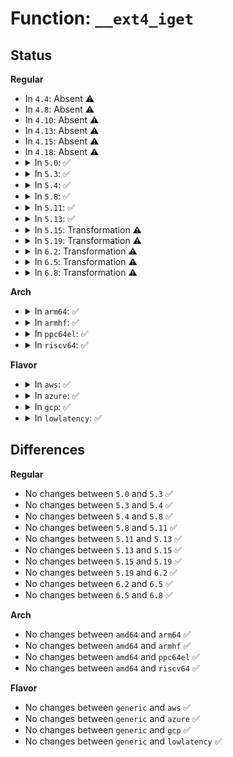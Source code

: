 # Function: <code>__ext4_iget</code>

## Status
<b>Regular</b>
<ul>
<li>
In <code>4.4</code>: Absent ⚠️
</li>
<li>
In <code>4.8</code>: Absent ⚠️
</li>
<li>
In <code>4.10</code>: Absent ⚠️
</li>
<li>
In <code>4.13</code>: Absent ⚠️
</li>
<li>
In <code>4.15</code>: Absent ⚠️
</li>
<li>
In <code>4.18</code>: Absent ⚠️
</li>
<li>
<details>
<summary>In <code>5.0</code>: ✅</summary>

```c
struct inode *__ext4_iget(struct super_block *sb, long unsigned int ino, ext4_iget_flags flags, const char *function, unsigned int line);
```

**Collision:** Unique Global

**Inline:** No

**Transformation:** False

**Instances:**

```
In fs/ext4/inode.c (ffffffff8136c740)
Location: fs/ext4/inode.c:4821
Inline: False
Direct callers:
  - fs/ext4/ialloc.c:ext4_orphan_get
  - fs/ext4/ioctl.c:ext4_ioctl
  - fs/ext4/namei.c:ext4_get_parent
  - fs/ext4/resize.c:ext4_resize_fs
  - fs/ext4/resize.c:ext4_group_add
  - fs/ext4/super.c:ext4_enable_quotas
  - fs/ext4/super.c:ext4_fill_super
  - fs/ext4/super.c:ext4_nfs_get_inode
  - fs/ext4/xattr.c:ext4_xattr_inode_lookup_create
  - fs/ext4/xattr.c:ext4_xattr_inode_iget
```
**Symbols:**

```
ffffffff8136c740-ffffffff8136d433: __ext4_iget (STB_GLOBAL)
```
</details>
</li>
<li>
<details>
<summary>In <code>5.3</code>: ✅</summary>

```c
struct inode *__ext4_iget(struct super_block *sb, long unsigned int ino, ext4_iget_flags flags, const char *function, unsigned int line);
```

**Collision:** Unique Global

**Inline:** No

**Transformation:** False

**Instances:**

```
In fs/ext4/inode.c (ffffffff81395d10)
Location: fs/ext4/inode.c:4835
Inline: False
Direct callers:
  - fs/ext4/block_validity.c:ext4_setup_system_zone
  - fs/ext4/ialloc.c:ext4_orphan_get
  - fs/ext4/ioctl.c:swap_inode_boot_loader
  - fs/ext4/namei.c:ext4_get_parent
  - fs/ext4/resize.c:ext4_resize_fs
  - fs/ext4/resize.c:ext4_group_add
  - fs/ext4/super.c:ext4_enable_quotas
  - fs/ext4/super.c:ext4_fill_super
  - fs/ext4/super.c:ext4_nfs_get_inode
  - fs/ext4/xattr.c:ext4_xattr_inode_lookup_create
  - fs/ext4/xattr.c:ext4_xattr_inode_iget
```
**Symbols:**

```
ffffffff81395d10-ffffffff81396a27: __ext4_iget (STB_GLOBAL)
```
</details>
</li>
<li>
<details>
<summary>In <code>5.4</code>: ✅</summary>

```c
struct inode *__ext4_iget(struct super_block *sb, long unsigned int ino, ext4_iget_flags flags, const char *function, unsigned int line);
```

**Collision:** Unique Global

**Inline:** No

**Transformation:** False

**Instances:**

```
In fs/ext4/inode.c (ffffffff813ae700)
Location: fs/ext4/inode.c:4828
Inline: False
Direct callers:
  - fs/ext4/block_validity.c:ext4_setup_system_zone
  - fs/ext4/ialloc.c:ext4_orphan_get
  - fs/ext4/ioctl.c:swap_inode_boot_loader
  - fs/ext4/namei.c:ext4_get_parent
  - fs/ext4/resize.c:ext4_resize_fs
  - fs/ext4/resize.c:ext4_group_add
  - fs/ext4/super.c:ext4_enable_quotas
  - fs/ext4/super.c:ext4_fill_super
  - fs/ext4/super.c:ext4_nfs_get_inode
  - fs/ext4/xattr.c:ext4_xattr_inode_lookup_create
  - fs/ext4/xattr.c:ext4_xattr_inode_iget
```
**Symbols:**

```
ffffffff813ae700-ffffffff813af45b: __ext4_iget (STB_GLOBAL)
```
</details>
</li>
<li>
<details>
<summary>In <code>5.8</code>: ✅</summary>

```c
struct inode *__ext4_iget(struct super_block *sb, long unsigned int ino, ext4_iget_flags flags, const char *function, unsigned int line);
```

**Collision:** Unique Global

**Inline:** No

**Transformation:** False

**Instances:**

```
In fs/ext4/inode.c (ffffffff813fa750)
Location: fs/ext4/inode.c:4542
Inline: False
Direct callers:
  - fs/ext4/block_validity.c:ext4_setup_system_zone
  - fs/ext4/ialloc.c:ext4_orphan_get
  - fs/ext4/ioctl.c:swap_inode_boot_loader
  - fs/ext4/namei.c:ext4_get_parent
  - fs/ext4/resize.c:ext4_resize_fs
  - fs/ext4/resize.c:ext4_group_add
  - fs/ext4/super.c:ext4_get_journal_inode
  - fs/ext4/super.c:ext4_fill_super
  - fs/ext4/super.c:ext4_nfs_get_inode
  - fs/ext4/xattr.c:ext4_xattr_inode_cache_find
  - fs/ext4/xattr.c:ext4_xattr_inode_iget
```
**Symbols:**

```
ffffffff813fa750-ffffffff813fb4cd: __ext4_iget (STB_GLOBAL)
```
</details>
</li>
<li>
<details>
<summary>In <code>5.11</code>: ✅</summary>

```c
struct inode *__ext4_iget(struct super_block *sb, long unsigned int ino, ext4_iget_flags flags, const char *function, unsigned int line);
```

**Collision:** Unique Global

**Inline:** No

**Transformation:** False

**Instances:**

```
In fs/ext4/inode.c (ffffffff8140cdb0)
Location: fs/ext4/inode.c:4600
Inline: False
Direct callers:
  - fs/ext4/block_validity.c:ext4_setup_system_zone
  - fs/ext4/ialloc.c:ext4_orphan_get
  - fs/ext4/ioctl.c:swap_inode_boot_loader
  - fs/ext4/namei.c:ext4_get_parent
  - fs/ext4/resize.c:ext4_resize_fs
  - fs/ext4/resize.c:ext4_group_add
  - fs/ext4/super.c:ext4_get_journal_inode
  - fs/ext4/super.c:ext4_fill_super
  - fs/ext4/super.c:ext4_nfs_get_inode
  - fs/ext4/xattr.c:ext4_xattr_inode_cache_find
  - fs/ext4/xattr.c:ext4_xattr_inode_iget
  - fs/ext4/fast_commit.c:ext4_fc_replay
  - fs/ext4/fast_commit.c:ext4_fc_set_bitmaps_and_counters
  - fs/ext4/fast_commit.c:ext4_fc_replay_del_range
  - fs/ext4/fast_commit.c:ext4_fc_replay_add_range
  - fs/ext4/fast_commit.c:ext4_fc_replay_create
  - fs/ext4/fast_commit.c:ext4_fc_replay_create
  - fs/ext4/fast_commit.c:ext4_fc_replay_inode
  - fs/ext4/fast_commit.c:ext4_fc_replay_inode
  - fs/ext4/fast_commit.c:ext4_fc_replay_unlink
  - fs/ext4/fast_commit.c:ext4_fc_replay_unlink
```
**Symbols:**

```
ffffffff8140cdb0-ffffffff8140dbfc: __ext4_iget (STB_GLOBAL)
```
</details>
</li>
<li>
<details>
<summary>In <code>5.13</code>: ✅</summary>

```c
struct inode *__ext4_iget(struct super_block *sb, long unsigned int ino, ext4_iget_flags flags, const char *function, unsigned int line);
```

**Collision:** Unique Global

**Inline:** No

**Transformation:** False

**Instances:**

```
In fs/ext4/inode.c (ffffffff81412f30)
Location: fs/ext4/inode.c:4599
Inline: False
Direct callers:
  - fs/ext4/block_validity.c:ext4_setup_system_zone
  - fs/ext4/ialloc.c:ext4_orphan_get
  - fs/ext4/ioctl.c:swap_inode_boot_loader
  - fs/ext4/namei.c:ext4_get_parent
  - fs/ext4/resize.c:ext4_resize_fs
  - fs/ext4/resize.c:ext4_group_add
  - fs/ext4/super.c:ext4_enable_quotas
  - fs/ext4/super.c:ext4_get_journal_inode
  - fs/ext4/super.c:ext4_fill_super
  - fs/ext4/super.c:ext4_nfs_get_inode
  - fs/ext4/xattr.c:ext4_xattr_inode_cache_find
  - fs/ext4/xattr.c:ext4_xattr_inode_iget
  - fs/ext4/fast_commit.c:ext4_fc_replay
  - fs/ext4/fast_commit.c:ext4_fc_replay
  - fs/ext4/fast_commit.c:ext4_fc_replay
  - fs/ext4/fast_commit.c:ext4_fc_set_bitmaps_and_counters
  - fs/ext4/fast_commit.c:ext4_fc_replay_create
  - fs/ext4/fast_commit.c:ext4_fc_replay_create
  - fs/ext4/fast_commit.c:ext4_fc_replay_inode
  - fs/ext4/fast_commit.c:ext4_fc_replay_inode
```
**Symbols:**

```
ffffffff81412f30-ffffffff81413db8: __ext4_iget (STB_GLOBAL)
```
</details>
</li>
<li>
<details>
<summary>In <code>5.15</code>: Transformation ⚠️</summary>

```c
struct inode *__ext4_iget(struct super_block *sb, long unsigned int ino, ext4_iget_flags flags, const char *function, unsigned int line);
```

**Collision:** Unique Global

**Inline:** No

**Transformation:** True

**Instances:**

```
In fs/ext4/inode.c (0)
Location: fs/ext4/inode.c:4520
Inline: False
Direct callers:
  - fs/ext4/block_validity.c:ext4_setup_system_zone
  - fs/ext4/ialloc.c:ext4_orphan_get
  - fs/ext4/ioctl.c:swap_inode_boot_loader
  - fs/ext4/namei.c:ext4_get_parent
  - fs/ext4/resize.c:ext4_resize_fs
  - fs/ext4/resize.c:ext4_group_add
  - fs/ext4/super.c:ext4_enable_quotas
  - fs/ext4/super.c:ext4_get_journal_inode
  - fs/ext4/super.c:ext4_fill_super
  - fs/ext4/super.c:ext4_nfs_get_inode
  - fs/ext4/xattr.c:ext4_xattr_inode_cache_find
  - fs/ext4/xattr.c:ext4_xattr_inode_iget
  - fs/ext4/fast_commit.c:ext4_fc_replay
  - fs/ext4/fast_commit.c:ext4_fc_replay
  - fs/ext4/fast_commit.c:ext4_fc_replay
  - fs/ext4/fast_commit.c:ext4_fc_set_bitmaps_and_counters
  - fs/ext4/fast_commit.c:ext4_fc_replay_create
  - fs/ext4/fast_commit.c:ext4_fc_replay_create
  - fs/ext4/fast_commit.c:ext4_fc_replay_inode
  - fs/ext4/fast_commit.c:ext4_fc_replay_inode
  - fs/ext4/orphan.c:ext4_init_orphan_info
```
**Symbols:**

```
ffffffff81ccae44-ffffffff81ccae8d: __ext4_iget.cold (STB_LOCAL)
ffffffff81466260-ffffffff81467135: __ext4_iget (STB_GLOBAL)
```
</details>
</li>
<li>
<details>
<summary>In <code>5.19</code>: Transformation ⚠️</summary>

```c
struct inode *__ext4_iget(struct super_block *sb, long unsigned int ino, ext4_iget_flags flags, const char *function, unsigned int line);
```

**Collision:** Unique Global

**Inline:** No

**Transformation:** True

**Instances:**

```
In fs/ext4/inode.c (0)
Location: fs/ext4/inode.c:4733
Inline: False
Direct callers:
  - fs/ext4/block_validity.c:ext4_setup_system_zone
  - fs/ext4/ialloc.c:ext4_orphan_get
  - fs/ext4/ioctl.c:swap_inode_boot_loader
  - fs/ext4/namei.c:ext4_get_parent
  - fs/ext4/namei.c:ext4_lookup
  - fs/ext4/resize.c:ext4_resize_fs
  - fs/ext4/resize.c:ext4_group_add
  - fs/ext4/super.c:ext4_enable_quotas
  - fs/ext4/super.c:ext4_get_journal_inode
  - fs/ext4/super.c:__ext4_fill_super
  - fs/ext4/super.c:ext4_nfs_get_inode
  - fs/ext4/xattr.c:ext4_xattr_inode_cache_find
  - fs/ext4/xattr.c:ext4_xattr_inode_iget
  - fs/ext4/fast_commit.c:ext4_fc_replay
  - fs/ext4/fast_commit.c:ext4_fc_replay
  - fs/ext4/fast_commit.c:ext4_fc_replay
  - fs/ext4/fast_commit.c:ext4_fc_set_bitmaps_and_counters
  - fs/ext4/fast_commit.c:ext4_fc_replay_create
  - fs/ext4/fast_commit.c:ext4_fc_replay_create
  - fs/ext4/fast_commit.c:ext4_fc_replay_inode
  - fs/ext4/fast_commit.c:ext4_fc_replay_inode
  - fs/ext4/orphan.c:ext4_init_orphan_info
```
**Symbols:**

```
ffffffff81e7dce0-ffffffff81e7dd29: __ext4_iget.cold (STB_LOCAL)
ffffffff814e5d50-ffffffff814e6ceb: __ext4_iget (STB_GLOBAL)
```
</details>
</li>
<li>
<details>
<summary>In <code>6.2</code>: Transformation ⚠️</summary>

```c
struct inode *__ext4_iget(struct super_block *sb, long unsigned int ino, ext4_iget_flags flags, const char *function, unsigned int line);
```

**Collision:** Unique Global

**Inline:** No

**Transformation:** True

**Instances:**

```
In fs/ext4/inode.c (0)
Location: fs/ext4/inode.c:4828
Inline: False
Direct callers:
  - fs/ext4/block_validity.c:ext4_setup_system_zone
  - fs/ext4/ialloc.c:ext4_orphan_get
  - fs/ext4/ioctl.c:swap_inode_boot_loader
  - fs/ext4/namei.c:ext4_get_parent
  - fs/ext4/namei.c:ext4_lookup
  - fs/ext4/resize.c:ext4_resize_fs
  - fs/ext4/resize.c:ext4_group_add
  - fs/ext4/super.c:ext4_enable_quotas
  - fs/ext4/super.c:ext4_get_journal_inode
  - fs/ext4/super.c:__ext4_fill_super
  - fs/ext4/super.c:ext4_nfs_get_inode
  - fs/ext4/xattr.c:ext4_xattr_inode_cache_find
  - fs/ext4/xattr.c:ext4_xattr_inode_iget
  - fs/ext4/fast_commit.c:ext4_fc_replay
  - fs/ext4/fast_commit.c:ext4_fc_replay
  - fs/ext4/fast_commit.c:ext4_fc_replay
  - fs/ext4/fast_commit.c:ext4_fc_replay
  - fs/ext4/fast_commit.c:ext4_fc_replay
  - fs/ext4/fast_commit.c:ext4_fc_set_bitmaps_and_counters
  - fs/ext4/fast_commit.c:ext4_fc_replay_inode
  - fs/ext4/fast_commit.c:ext4_fc_replay_inode
  - fs/ext4/orphan.c:ext4_init_orphan_info
```
**Symbols:**

```
ffffffff8206e1a9-ffffffff8206e1f8: __ext4_iget.cold (STB_LOCAL)
ffffffff8157f4d0-ffffffff815804e9: __ext4_iget (STB_GLOBAL)
```
</details>
</li>
<li>
<details>
<summary>In <code>6.5</code>: Transformation ⚠️</summary>

```c
struct inode *__ext4_iget(struct super_block *sb, long unsigned int ino, ext4_iget_flags flags, const char *function, unsigned int line);
```

**Collision:** Unique Global

**Inline:** No

**Transformation:** True

**Instances:**

```
In fs/ext4/inode.c (0)
Location: fs/ext4/inode.c:4636
Inline: False
Direct callers:
  - fs/ext4/block_validity.c:ext4_setup_system_zone
  - fs/ext4/ialloc.c:ext4_orphan_get
  - fs/ext4/ioctl.c:swap_inode_boot_loader
  - fs/ext4/namei.c:ext4_get_parent
  - fs/ext4/namei.c:ext4_lookup
  - fs/ext4/resize.c:ext4_resize_fs
  - fs/ext4/resize.c:ext4_group_add
  - fs/ext4/super.c:ext4_enable_quotas
  - fs/ext4/super.c:ext4_get_journal_inode
  - fs/ext4/super.c:__ext4_fill_super
  - fs/ext4/super.c:ext4_nfs_get_inode
  - fs/ext4/xattr.c:ext4_xattr_inode_cache_find
  - fs/ext4/xattr.c:ext4_xattr_inode_iget
  - fs/ext4/fast_commit.c:ext4_fc_replay
  - fs/ext4/fast_commit.c:ext4_fc_replay
  - fs/ext4/fast_commit.c:ext4_fc_replay
  - fs/ext4/fast_commit.c:ext4_fc_replay
  - fs/ext4/fast_commit.c:ext4_fc_replay
  - fs/ext4/fast_commit.c:ext4_fc_set_bitmaps_and_counters
  - fs/ext4/fast_commit.c:ext4_fc_replay_inode
  - fs/ext4/fast_commit.c:ext4_fc_replay_inode
  - fs/ext4/orphan.c:ext4_init_orphan_info
```
**Symbols:**

```
ffffffff820edeed-ffffffff820edf3c: __ext4_iget.cold (STB_LOCAL)
ffffffff815b6980-ffffffff815b7aa6: __ext4_iget (STB_GLOBAL)
```
</details>
</li>
<li>
<details>
<summary>In <code>6.8</code>: Transformation ⚠️</summary>

```c
struct inode *__ext4_iget(struct super_block *sb, long unsigned int ino, ext4_iget_flags flags, const char *function, unsigned int line);
```

**Collision:** Unique Global

**Inline:** No

**Transformation:** True

**Instances:**

```
In fs/ext4/inode.c (0)
Location: fs/ext4/inode.c:4655
Inline: False
Direct callers:
  - fs/ext4/block_validity.c:ext4_setup_system_zone
  - fs/ext4/ialloc.c:ext4_orphan_get
  - fs/ext4/ioctl.c:swap_inode_boot_loader
  - fs/ext4/namei.c:ext4_get_parent
  - fs/ext4/namei.c:ext4_lookup
  - fs/ext4/resize.c:ext4_resize_fs
  - fs/ext4/resize.c:ext4_group_add
  - fs/ext4/super.c:ext4_enable_quotas
  - fs/ext4/super.c:ext4_get_journal_inode
  - fs/ext4/super.c:__ext4_fill_super
  - fs/ext4/super.c:ext4_nfs_get_inode
  - fs/ext4/xattr.c:ext4_xattr_inode_cache_find
  - fs/ext4/xattr.c:ext4_xattr_inode_iget
  - fs/ext4/fast_commit.c:ext4_fc_replay
  - fs/ext4/fast_commit.c:ext4_fc_replay
  - fs/ext4/fast_commit.c:ext4_fc_replay
  - fs/ext4/fast_commit.c:ext4_fc_replay
  - fs/ext4/fast_commit.c:ext4_fc_replay
  - fs/ext4/fast_commit.c:ext4_fc_set_bitmaps_and_counters
  - fs/ext4/fast_commit.c:ext4_fc_replay_inode
  - fs/ext4/fast_commit.c:ext4_fc_replay_inode
  - fs/ext4/orphan.c:ext4_init_orphan_info
```
**Symbols:**

```
ffffffff821cb048-ffffffff821cb097: __ext4_iget.cold (STB_LOCAL)
ffffffff815ef720-ffffffff815f083a: __ext4_iget (STB_GLOBAL)
```
</details>
</li>
</ul>
<b>Arch</b>
<ul>
<li>
<details>
<summary>In <code>arm64</code>: ✅</summary>

```c
struct inode *__ext4_iget(struct super_block *sb, long unsigned int ino, ext4_iget_flags flags, const char *function, unsigned int line);
```

**Collision:** Unique Global

**Inline:** No

**Transformation:** False

**Instances:**

```
In fs/ext4/inode.c (ffff800010483288)
Location: fs/ext4/inode.c:4828
Inline: False
Direct callers:
  - fs/ext4/block_validity.c:ext4_setup_system_zone
  - fs/ext4/ialloc.c:ext4_orphan_get
  - fs/ext4/ioctl.c:swap_inode_boot_loader
  - fs/ext4/namei.c:ext4_get_parent
  - fs/ext4/resize.c:ext4_resize_fs
  - fs/ext4/resize.c:ext4_group_add
  - fs/ext4/super.c:ext4_enable_quotas
  - fs/ext4/super.c:ext4_fill_super
  - fs/ext4/super.c:ext4_nfs_get_inode
  - fs/ext4/xattr.c:ext4_xattr_inode_lookup_create
  - fs/ext4/xattr.c:ext4_xattr_inode_iget
```
**Symbols:**

```
ffff800010483288-ffff800010483d7c: __ext4_iget (STB_GLOBAL)
```
</details>
</li>
<li>
<details>
<summary>In <code>armhf</code>: ✅</summary>

```c
struct inode *__ext4_iget(struct super_block *sb, long unsigned int ino, ext4_iget_flags flags, const char *function, unsigned int line);
```

**Collision:** Unique Global

**Inline:** No

**Transformation:** False

**Instances:**

```
In fs/ext4/inode.c (c0644578)
Location: fs/ext4/inode.c:4828
Inline: False
Direct callers:
  - fs/ext4/block_validity.c:ext4_setup_system_zone
  - fs/ext4/ialloc.c:ext4_orphan_get
  - fs/ext4/ioctl.c:swap_inode_boot_loader
  - fs/ext4/namei.c:ext4_get_parent
  - fs/ext4/resize.c:ext4_resize_fs
  - fs/ext4/resize.c:ext4_group_add
  - fs/ext4/super.c:ext4_enable_quotas
  - fs/ext4/super.c:ext4_fill_super
  - fs/ext4/super.c:ext4_nfs_get_inode
  - fs/ext4/xattr.c:ext4_xattr_inode_lookup_create
  - fs/ext4/xattr.c:ext4_xattr_inode_iget
```
**Symbols:**

```
c0644578-c064538c: __ext4_iget (STB_GLOBAL)
```
</details>
</li>
<li>
<details>
<summary>In <code>ppc64el</code>: ✅</summary>

```c
struct inode *__ext4_iget(struct super_block *sb, long unsigned int ino, ext4_iget_flags flags, const char *function, unsigned int line);
```

**Collision:** Unique Global

**Inline:** No

**Transformation:** False

**Instances:**

```
In fs/ext4/inode.c (c0000000005a80a0)
Location: fs/ext4/inode.c:4828
Inline: False
Direct callers:
  - fs/ext4/block_validity.c:ext4_setup_system_zone
  - fs/ext4/ialloc.c:ext4_orphan_get
  - fs/ext4/ioctl.c:swap_inode_boot_loader
  - fs/ext4/namei.c:ext4_get_parent
  - fs/ext4/resize.c:ext4_resize_fs
  - fs/ext4/resize.c:ext4_group_add
  - fs/ext4/super.c:ext4_enable_quotas
  - fs/ext4/super.c:ext4_fill_super
  - fs/ext4/super.c:ext4_nfs_get_inode
  - fs/ext4/xattr.c:ext4_xattr_inode_lookup_create
  - fs/ext4/xattr.c:ext4_xattr_inode_iget
```
**Symbols:**

```
c0000000005a80a0-c0000000005a8e28: __ext4_iget (STB_GLOBAL)
```
</details>
</li>
<li>
<details>
<summary>In <code>riscv64</code>: ✅</summary>

```c
struct inode *__ext4_iget(struct super_block *sb, long unsigned int ino, ext4_iget_flags flags, const char *function, unsigned int line);
```

**Collision:** Unique Global

**Inline:** No

**Transformation:** False

**Instances:**

```
In fs/ext4/inode.c (ffffffe00030b998)
Location: fs/ext4/inode.c:4828
Inline: False
Direct callers:
  - fs/ext4/block_validity.c:ext4_setup_system_zone
  - fs/ext4/ialloc.c:ext4_orphan_get
  - fs/ext4/ioctl.c:swap_inode_boot_loader
  - fs/ext4/namei.c:ext4_get_parent
  - fs/ext4/resize.c:ext4_resize_fs
  - fs/ext4/resize.c:ext4_group_add
  - fs/ext4/super.c:ext4_enable_quotas
  - fs/ext4/super.c:ext4_fill_super
  - fs/ext4/super.c:ext4_nfs_get_inode
  - fs/ext4/xattr.c:ext4_xattr_inode_lookup_create
  - fs/ext4/xattr.c:ext4_xattr_inode_iget
```
**Symbols:**

```
ffffffe00030b998-ffffffe00030c35c: __ext4_iget (STB_GLOBAL)
```
</details>
</li>
</ul>
<b>Flavor</b>
<ul>
<li>
<details>
<summary>In <code>aws</code>: ✅</summary>

```c
struct inode *__ext4_iget(struct super_block *sb, long unsigned int ino, ext4_iget_flags flags, const char *function, unsigned int line);
```

**Collision:** Unique Global

**Inline:** No

**Transformation:** False

**Instances:**

```
In fs/ext4/inode.c (ffffffff813a6ce0)
Location: fs/ext4/inode.c:4828
Inline: False
Direct callers:
  - fs/ext4/block_validity.c:ext4_setup_system_zone
  - fs/ext4/ialloc.c:ext4_orphan_get
  - fs/ext4/ioctl.c:swap_inode_boot_loader
  - fs/ext4/namei.c:ext4_get_parent
  - fs/ext4/resize.c:ext4_resize_fs
  - fs/ext4/resize.c:ext4_group_add
  - fs/ext4/super.c:ext4_enable_quotas
  - fs/ext4/super.c:ext4_fill_super
  - fs/ext4/super.c:ext4_nfs_get_inode
  - fs/ext4/xattr.c:ext4_xattr_inode_lookup_create
  - fs/ext4/xattr.c:ext4_xattr_inode_iget
```
**Symbols:**

```
ffffffff813a6ce0-ffffffff813a7a3b: __ext4_iget (STB_GLOBAL)
```
</details>
</li>
<li>
<details>
<summary>In <code>azure</code>: ✅</summary>

```c
struct inode *__ext4_iget(struct super_block *sb, long unsigned int ino, ext4_iget_flags flags, const char *function, unsigned int line);
```

**Collision:** Unique Global

**Inline:** No

**Transformation:** False

**Instances:**

```
In fs/ext4/inode.c (ffffffff81397770)
Location: fs/ext4/inode.c:4828
Inline: False
Direct callers:
  - fs/ext4/block_validity.c:ext4_setup_system_zone
  - fs/ext4/ialloc.c:ext4_orphan_get
  - fs/ext4/ioctl.c:swap_inode_boot_loader
  - fs/ext4/namei.c:ext4_get_parent
  - fs/ext4/resize.c:ext4_resize_fs
  - fs/ext4/resize.c:ext4_group_add
  - fs/ext4/super.c:ext4_enable_quotas
  - fs/ext4/super.c:ext4_fill_super
  - fs/ext4/super.c:ext4_nfs_get_inode
  - fs/ext4/xattr.c:ext4_xattr_inode_lookup_create
  - fs/ext4/xattr.c:ext4_xattr_inode_iget
```
**Symbols:**

```
ffffffff81397770-ffffffff813984cb: __ext4_iget (STB_GLOBAL)
```
</details>
</li>
<li>
<details>
<summary>In <code>gcp</code>: ✅</summary>

```c
struct inode *__ext4_iget(struct super_block *sb, long unsigned int ino, ext4_iget_flags flags, const char *function, unsigned int line);
```

**Collision:** Unique Global

**Inline:** No

**Transformation:** False

**Instances:**

```
In fs/ext4/inode.c (ffffffff813a4540)
Location: fs/ext4/inode.c:4828
Inline: False
Direct callers:
  - fs/ext4/block_validity.c:ext4_setup_system_zone
  - fs/ext4/ialloc.c:ext4_orphan_get
  - fs/ext4/ioctl.c:swap_inode_boot_loader
  - fs/ext4/namei.c:ext4_get_parent
  - fs/ext4/resize.c:ext4_resize_fs
  - fs/ext4/resize.c:ext4_group_add
  - fs/ext4/super.c:ext4_enable_quotas
  - fs/ext4/super.c:ext4_fill_super
  - fs/ext4/super.c:ext4_nfs_get_inode
  - fs/ext4/xattr.c:ext4_xattr_inode_lookup_create
  - fs/ext4/xattr.c:ext4_xattr_inode_iget
```
**Symbols:**

```
ffffffff813a4540-ffffffff813a529b: __ext4_iget (STB_GLOBAL)
```
</details>
</li>
<li>
<details>
<summary>In <code>lowlatency</code>: ✅</summary>

```c
struct inode *__ext4_iget(struct super_block *sb, long unsigned int ino, ext4_iget_flags flags, const char *function, unsigned int line);
```

**Collision:** Unique Global

**Inline:** No

**Transformation:** False

**Instances:**

```
In fs/ext4/inode.c (ffffffff813b8c40)
Location: fs/ext4/inode.c:4828
Inline: False
Direct callers:
  - fs/ext4/block_validity.c:ext4_setup_system_zone
  - fs/ext4/ialloc.c:ext4_orphan_get
  - fs/ext4/ioctl.c:swap_inode_boot_loader
  - fs/ext4/namei.c:ext4_get_parent
  - fs/ext4/resize.c:ext4_resize_fs
  - fs/ext4/resize.c:ext4_group_add
  - fs/ext4/super.c:ext4_enable_quotas
  - fs/ext4/super.c:ext4_fill_super
  - fs/ext4/super.c:ext4_nfs_get_inode
  - fs/ext4/xattr.c:ext4_xattr_inode_lookup_create
  - fs/ext4/xattr.c:ext4_xattr_inode_iget
```
**Symbols:**

```
ffffffff813b8c40-ffffffff813b99df: __ext4_iget (STB_GLOBAL)
```
</details>
</li>
</ul>

## Differences
<b>Regular</b>
<ul>
<li>
No changes between <code>5.0</code> and <code>5.3</code> ✅
</li>
<li>
No changes between <code>5.3</code> and <code>5.4</code> ✅
</li>
<li>
No changes between <code>5.4</code> and <code>5.8</code> ✅
</li>
<li>
No changes between <code>5.8</code> and <code>5.11</code> ✅
</li>
<li>
No changes between <code>5.11</code> and <code>5.13</code> ✅
</li>
<li>
No changes between <code>5.13</code> and <code>5.15</code> ✅
</li>
<li>
No changes between <code>5.15</code> and <code>5.19</code> ✅
</li>
<li>
No changes between <code>5.19</code> and <code>6.2</code> ✅
</li>
<li>
No changes between <code>6.2</code> and <code>6.5</code> ✅
</li>
<li>
No changes between <code>6.5</code> and <code>6.8</code> ✅
</li>
</ul>
<b>Arch</b>
<ul>
<li>
No changes between <code>amd64</code> and <code>arm64</code> ✅
</li>
<li>
No changes between <code>amd64</code> and <code>armhf</code> ✅
</li>
<li>
No changes between <code>amd64</code> and <code>ppc64el</code> ✅
</li>
<li>
No changes between <code>amd64</code> and <code>riscv64</code> ✅
</li>
</ul>
<b>Flavor</b>
<ul>
<li>
No changes between <code>generic</code> and <code>aws</code> ✅
</li>
<li>
No changes between <code>generic</code> and <code>azure</code> ✅
</li>
<li>
No changes between <code>generic</code> and <code>gcp</code> ✅
</li>
<li>
No changes between <code>generic</code> and <code>lowlatency</code> ✅
</li>
</ul>
